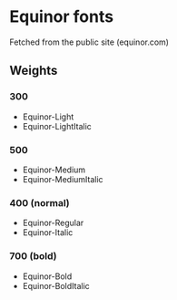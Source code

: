 # Equinor fonts

Fetched from the public site (equinor.com)

## Weights

### 300

- Equinor-Light
- Equinor-LightItalic

### 500

- Equinor-Medium
- Equinor-MediumItalic

### 400 (normal)

- Equinor-Regular
- Equinor-Italic

### 700 (bold)

- Equinor-Bold
- Equinor-BoldItalic
